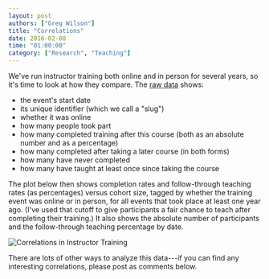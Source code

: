 ```yaml
---
layout: post
authors: ["Greg Wilson"]
title: "Correlations"
date: 2016-02-08
time: "01:00:00"
category: ["Research", "Teaching"]
---
```

We've run instructor training both online and in person for several years,
so it's time to look at how they compare.
The [raw data]({{site.filesurl}}/2016/02/instructor-training-stats.csv) shows:

* the event's start date
* its unique identifier (which we call a "slug")
* whether it was online
* how many people took part
* how many completed training after this course (both as an absolute number and as a percentage)
* how many completed after taking a later course (in both forms)
* how many have never completed
* how many have taught at least once since taking the course

The plot below then shows completion rates and follow-through teaching rates (as percentages) versus cohort size,
tagged by whether the training event was online or in person,
for all events that took place at least one year ago.
(I've used that cutoff to give participants a fair chance to teach after completing their training.)
It also shows the absolute number of participants and the follow-through teaching percentage by date.

![Correlations in Instructor Training]({{site.filesurl}}/2016/02/instructor-training-correlations.png "Correlations in instructor training")

There are lots of other ways to analyze this data---if you can find any interesting correlations,
please post as comments below.
